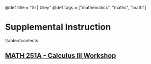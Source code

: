 @def title = "SI | Grey"
@def tags = ["mathematics", "maths", "math"]

# Supplemental Instruction

\tableofcontents

## [MATH 251A - Calculus III Workshop](/251a/)
